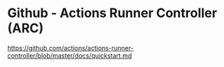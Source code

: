 # Github - Actions Runner Controller (ARC)
https://github.com/actions/actions-runner-controller/blob/master/docs/quickstart.md